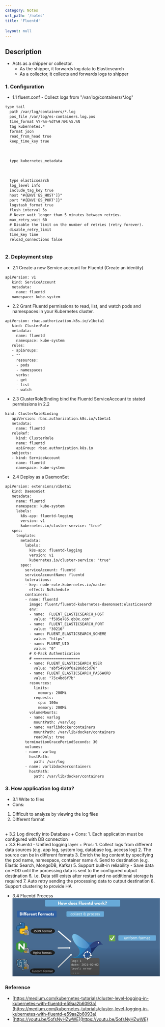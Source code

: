 ```yaml
---
category: Notes
url_path: '/notes'
title: 'Fluentd'

layout: null
---
```


## Description
+ Acts as a shipper or collector. 
  + As the shipper, it forwards log data to Elasticsearch
  + As a collector, it collects and forwards logs to shipper
  
### 1. Configuration

+ 1.1 fluent.conf - Collect logs from "/var/log/containers/*.log"
<pre><code class="language-plaintext"><source>type tail
  path /var/log/containers/*.log
  pos_file /var/log/es-containers.log.pos
  time_format %Y-%m-%dT%H:%M:%S.%N
  tag kubernetes.*
  format json
  read_from_head true
  keep_time_key true
</source>

<filter kubernetes.**>
  type kubernetes_metadata
</filter>

<match **>
  type elasticsearch
  log_level info
  include_tag_key true
  host "#{ENV['ES_HOST']}"
  port "#{ENV['ES_PORT']}"
  logstash_format true
  flush_interval 5s
  # Never wait longer than 5 minutes between retries.
  max_retry_wait 60
  # Disable the limit on the number of retries (retry forever).
  disable_retry_limit
  time_key time
  reload_connections false
</match>
</code></pre>

### 2. Deployment step

+ 2.1  Create a new Service account for Fluentd (Create an identity)

<pre><code class="language-plaintext">apiVersion: v1
   kind: ServiceAccount
   metadata:
     name: fluentd
   namespace: kube-system
</code></pre>

+ 2.2 Grant Fluentd permissions to read, list, and watch pods and namespaces in your Kubernetes cluster.

<pre><code class="language-plaintext">apiVersion: rbac.authorization.k8s.io/v1beta1
   kind: ClusterRole
   metadata:
     name: fluentd
     namespace: kube-system
   rules:
   - apiGroups:
   - ""
     resources:
     - pods
     - namespaces
     verbs:
     - get
     - list
     - watch
</code></pre>

+ 2.3 ClusterRoleBinding bind the Fluentd ServiceAccount to stated permissions in 2.2
<pre><code class="language-plaintext">kind: ClusterRoleBinding
   apiVersion: rbac.authorization.k8s.io/v1beta1
   metadata:
     name: fluentd
   roleRef:
     kind: ClusterRole
     name: fluentd
     apiGroup: rbac.authorization.k8s.io
   subjects:
   - kind: ServiceAccount
     name: fluentd
     namespace: kube-system
</code></pre>

+ 2.4 Deploy as a DaemonSet
<pre><code class="language-plaintext">apiVersion: extensions/v1beta1
   kind: DaemonSet
   metadata:
     name: fluentd
     namespace: kube-system
     labels:
       k8s-app: fluentd-logging
       version: v1
       kubernetes.io/cluster-service: "true"
   spec:
     template:
       metadata:
         labels:
           k8s-app: fluentd-logging
           version: v1
           kubernetes.io/cluster-service: "true"
       spec:
         serviceAccount: fluentd
         serviceAccountName: fluentd
         tolerations:
         - key: node-role.kubernetes.io/master
           effect: NoSchedule
         containers:
         - name: fluentd
           image: fluent/fluentd-kubernetes-daemonset:elasticsearch
           env:
           - name:  FLUENT_ELASTICSEARCH_HOST
             value: "f505e785.qb0x.com"
           - name:  FLUENT_ELASTICSEARCH_PORT
             value: "30216"
           - name: FLUENT_ELASTICSEARCH_SCHEME
             value: "https"
           - name: FLUENT_UID
             value: "0"
           # X-Pack Authentication
           # =====================
           - name: FLUENT_ELASTICSEARCH_USER
             value: "abf54990f0a286dc5d76"
           - name: FLUENT_ELASTICSEARCH_PASSWORD
             value: "75c4bd6f7b"
           resources:
             limits:
               memory: 200Mi
             requests:
               cpu: 100m
               memory: 200Mi
           volumeMounts:
           - name: varlog
             mountPath: /var/log
           - name: varlibdockercontainers
             mountPath: /var/lib/docker/containers
             readOnly: true
         terminationGracePeriodSeconds: 30
         volumes:
         - name: varlog
           hostPath:
             path: /var/log
         - name: varlibdockercontainers
           hostPath:
             path: /var/lib/docker/containers
</code></pre>

### 3. How application log data?
+ 3.1 Write to files
 + Cons:  
  1. Difficult to analyze by viewing the log files
  2. Different format
<br/>
+ 3.2 Log directly into Database
 + Cons:
  1. Each application must be configured with DB connection
<br/>
+ 3.3 Fluentd - Unified logging layer
 + Pros: 
  1. Collect logs from different data sources (e.g. app log, system log, database log, access log)
  2. The source can be in different formats
  3. Enrich the log content by specifying the pod name, namespace, container name
  4. Send to destination (e.g. Elastic Search, MongoDB, Kafka)
  5. Support built-in reliability - Save data on HDD until the porcessing data is sent to the configured output destination 
  6. i.e. Data still exists after restart and no additional storage is required
  7. Auto retry sending the processing data to output destination
  8. Support clustering to provide HA
 <br/>
 
 + 3.4 Fluentd Process
 ![fluentd_process](https://github.com/rayyiu002/ray_TechWorld/blob/gh-pages/image/fluentd_process.png?raw=true)
  
### Reference
+ [https://medium.com/kubernetes-tutorials/cluster-level-logging-in-kubernetes-with-fluentd-e59aa2b6093a](https://medium.com/kubernetes-tutorials/cluster-level-logging-in-kubernetes-with-fluentd-e59aa2b6093a)
+ [https://youtu.be/5ofsNyHZwWE](https://youtu.be/5ofsNyHZwWE)